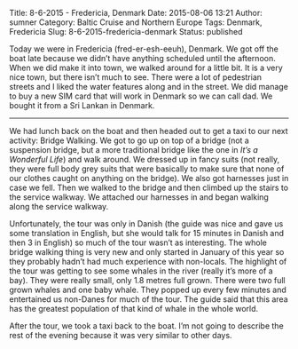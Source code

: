 Title: 8-6-2015 - Fredericia, Denmark
Date: 2015-08-06 13:21
Author: sumner
Category: Baltic Cruise and Northern Europe
Tags: Denmark, Fredericia
Slug: 8-6-2015-fredericia-denmark
Status: published

Today we were in Fredericia (fred-er-esh-eeuh), Denmark. We got off the
boat late because we didn’t have anything scheduled until the afternoon.
When we did make it into town, we walked around for a little bit. It is
a very nice town, but there isn’t much to see. There were a lot of
pedestrian streets and I liked the water features along and in the
street. We did manage to buy a new SIM card that will work in Denmark so
we can call dad. We bought it from a Sri Lankan in Denmark.

------------------------------------------------------------------------

We had lunch back on the boat and then headed out to get a taxi to our
next activity: Bridge Walking. We got to go up on top of a bridge (not a
suspension bridge, but a more traditional bridge like the one in *It’s a
Wonderful Life*) and walk around. We dressed up in fancy suits (not
really, they were full body grey suits that were basically to make sure
that none of our clothes caught on anything on the bridge). We also got
harnesses just in case we fell. Then we walked to the bridge and then
climbed up the stairs to the service walkway. We attached our harnesses
in and began walking along the service walkway.

Unfortunately, the tour was only in Danish (the guide was nice and gave
us some translation in English, but she would talk for 15 minutes in
Danish and then 3 in English) so much of the tour wasn’t as interesting.
The whole bridge walking thing is very new and only started in January
of this year so they probably hadn’t had much experience with
non-locals. The highlight of the tour was getting to see some whales in
the river (really it’s more of a bay). They were really small, only 1.8
metres full grown. There were two full grown whales and one baby whale.
They popped up every few minutes and entertained us non-Danes for much
of the tour. The guide said that this area has the greatest population
of that kind of whale in the whole world.

After the tour, we took a taxi back to the boat. I’m not going to
describe the rest of the evening because it was very similar to other
days.
